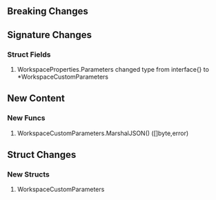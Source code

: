## Breaking Changes

## Signature Changes

### Struct Fields

1. WorkspaceProperties.Parameters changed type from interface{} to *WorkspaceCustomParameters

## New Content

### New Funcs

1. WorkspaceCustomParameters.MarshalJSON() ([]byte,error)

## Struct Changes

### New Structs

1. WorkspaceCustomParameters
